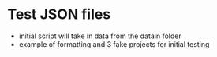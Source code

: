 # Test JSON files
- initial script will take in data from the datain folder
- example of formatting and 3 fake projects for initial testing 
